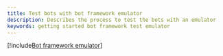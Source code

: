 ```yaml
---
title: Test bots with bot framework emulator
description: Describes the process to test the bots with an emulator
keywords: getting started bot framework test emulator
---
```


[!include[Bot framework emulator](~/../_bot-framework-docs/articles/debug-bots-emulator)]
